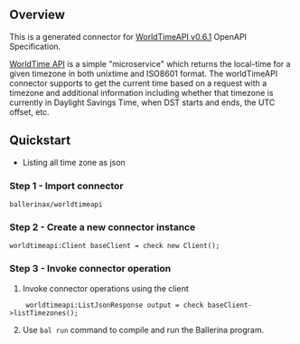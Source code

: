 ## Overview
This is a generated connector for [WorldTimeAPI v0.6.1](http://worldtimeapi.org/) OpenAPI Specification.

[WorldTime API](http://worldtimeapi.org/pages/faqs#what-is-it) is a simple "microservice" which returns the local-time for a given timezone in both unixtime and ISO8601 format. The worldTimeAPI connector supports to get the current time based on a request with a timezone and additional information including whether that timezone is currently in Daylight Savings Time, when DST starts and ends, the UTC offset, etc.

## Quickstart
* Listing all time zone as json
### Step 1 - Import connector
```ballerina
ballerinax/worldtimeapi
```

### Step 2 - Create a new connector instance
```ballerina
worldtimeapi:Client baseClient = check new Client();
```
### Step 3 - Invoke  connector operation
1. Invoke connector operations using the client
```ballerina
    worldtimeapi:ListJsonResponse output = check baseClient->listTimezones();
```
2. Use `bal run` command to compile and run the Ballerina program. 

